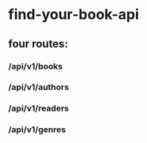 # find-your-book-api
## four routes:
### /api/v1/books
### /api/v1/authors
### /api/v1/readers
### /api/v1/genres

